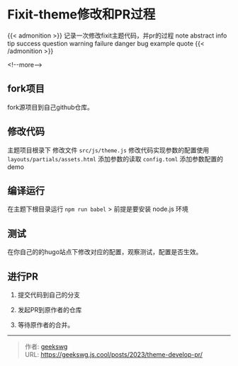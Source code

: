 # Fixit-theme修改和PR过程

{{&lt; admonition &gt;}}
记录一次修改fixit主题代码，并pr的过程
note abstract info tip success question warning failure danger bug example quote
{{&lt; /admonition &gt;}}

&lt;!--more--&gt;

## fork项目

fork源项目到自己github仓库。

## 修改代码

主题项目根录下
修改文件
`src/js/theme.js` 修改代码实现参数的配置使用
`layouts/partials/assets.html` 添加参数的读取
`config.toml`  添加参数配置的demo

## 编译运行 

在主题下根目录运行 `npm run babel`
&gt; 前提是要安装 node.js 环境

## 测试

在你自己的的hugo站点下修改对应的配置，观察测试，配置是否生效。

## 进行PR

1. 提交代码到自己的分支

2. 发起PR到原作者的仓库

3. 等待原作者的合并。

---

> 作者: [geekswg](https://github.com/geekswg)  
> URL: https://geekswg.js.cool/posts/2023/theme-develop-pr/  

